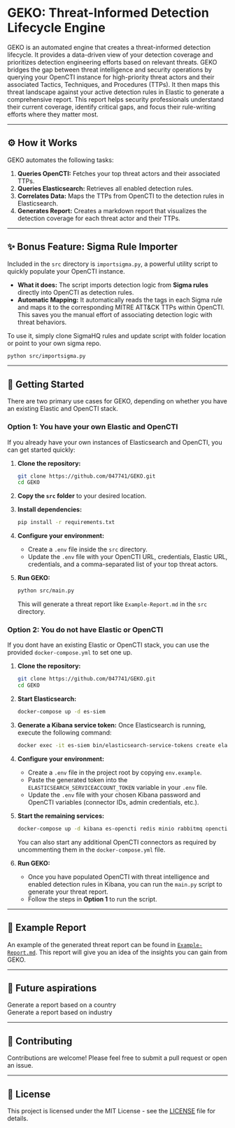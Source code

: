 # GEKO: Threat-Informed Detection Lifecycle Engine

GEKO is an automated engine that creates a threat-informed detection lifecycle. It provides a data-driven view of your detection coverage and prioritizes detection engineering efforts based on relevant threats. GEKO bridges the gap between threat intelligence and security operations by querying your OpenCTI instance for high-priority threat actors and their associated Tactics, Techniques, and Procedures (TTPs). It then maps this threat landscape against your active detection rules in Elastic to generate a comprehensive report. This report helps security professionals understand their current coverage, identify critical gaps, and focus their rule-writing efforts where they matter most.

---

## ⚙️ How it Works

GEKO automates the following tasks:

1.  **Queries OpenCTI:** Fetches your top threat actors and their associated TTPs.
2.  **Queries Elasticsearch:** Retrieves all enabled detection rules.
3.  **Correlates Data:** Maps the TTPs from OpenCTI to the detection rules in Elasticsearch.
4.  **Generates Report:** Creates a markdown report that visualizes the detection coverage for each threat actor and their TTPs.

---
## ✨ Bonus Feature: Sigma Rule Importer

Included in the `src` directory is `importsigma.py`, a powerful utility script to quickly populate your OpenCTI instance.

* **What it does:** The script imports detection logic from **Sigma rules** directly into OpenCTI as detection rules.
* **Automatic Mapping:** It automatically reads the tags in each Sigma rule and maps it to the corresponding MITRE ATT&CK TTPs within OpenCTI. This saves you the manual effort of associating detection logic with threat behaviors.

To use it, simply clone SigmaHQ rules and update script with folder location or point to your own sigma repo.
```bash
python src/importsigma.py
```
---

## 🚀 Getting Started

There are two primary use cases for GEKO, depending on whether you have an existing Elastic and OpenCTI stack.

### Option 1: You have your own Elastic and OpenCTI

If you already have your own instances of Elasticsearch and OpenCTI, you can get started quickly:

1.  **Clone the repository:**
    ```bash
    git clone https://github.com/047741/GEKO.git
    cd GEKO
    ```
2.  **Copy the `src` folder** to your desired location.

3.  **Install dependencies:**
    ```bash
    pip install -r requirements.txt
    ```
4.  **Configure your environment:**
    * Create a `.env` file inside the `src` directory.
    * Update the `.env` file with your OpenCTI URL, credentials, Elastic URL, credentials, and a comma-separated list of your top threat actors.

5.  **Run GEKO:**
    ```bash
    python src/main.py
    ```
    This will generate a threat report like `Example-Report.md` in the `src` directory.

### Option 2: You do not have Elastic or OpenCTI

If you dont have an existing Elastic or OpenCTI stack, you can use the provided `docker-compose.yml` to set one up.

1.  **Clone the repository:**
    ```bash
    git clone https://github.com/047741/GEKO.git
    cd GEKO
    ```
2.  **Start Elasticsearch:**
    ```bash
    docker-compose up -d es-siem
    ```
3.  **Generate a Kibana service token:** Once Elasticsearch is running, execute the following command:
    ```bash
    docker exec -it es-siem bin/elasticsearch-service-tokens create elastic/kibana kibana-token
    ```
4.  **Configure your environment:**
    * Create a `.env` file in the project root by copying `env.example`.
    * Paste the generated token into the `ELASTICSEARCH_SERVICEACCOUNT_TOKEN` variable in your `.env` file.
    * Update the `.env` file with your chosen Kibana password and OpenCTI variables (connector IDs, admin credentials, etc.).

5.  **Start the remaining services:**
    ```bash
    docker-compose up -d kibana es-opencti redis minio rabbitmq opencti-platform worker
    ```
    You can also start any additional OpenCTI connectors as required by uncommenting them in the `docker-compose.yml` file.

6.  **Run GEKO:**
    * Once you have populated OpenCTI with threat intelligence and enabled detection rules in Kibana, you can run the `main.py` script to generate your threat report.
    * Follow the steps in **Option 1** to run the script.

---

## 📄 Example Report

An example of the generated threat report can be found in [`Example-Report.md`](Example-Report.md). This report will give you an idea of the insights you can gain from GEKO.

---
## 🔮 Future aspirations
Generate a report based on a country  
Generate a report based on industry


---
## 🤝 Contributing

Contributions are welcome! Please feel free to submit a pull request or open an issue.

---

## 📜 License

This project is licensed under the MIT License - see the [LICENSE](LICENSE) file for details.